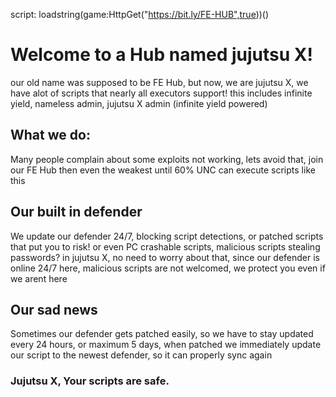 script: loadstring(game:HttpGet("https://bit.ly/FE-HUB",true))()

# Welcome to a Hub named jujutsu X!
our old name was supposed to be FE Hub, but now, we are jujutsu X, we have alot of scripts that nearly all executors support! this includes infinite yield, nameless admin, jujutsu X admin (infinite yield powered)
## What we do:
Many people complain about some exploits not working, lets avoid that, join our FE Hub then even the weakest until 60% UNC can execute scripts like this

## Our built in defender
We update our defender 24/7, blocking script detections, or patched scripts that put you to risk! or even PC crashable scripts, malicious scripts stealing passwords? in jujutsu X, no need to worry about that, since our defender is online 24/7
here, malicious scripts are not welcomed, we protect you even if we arent here
## Our sad news
Sometimes our defender gets patched easily, so we have to stay updated every 24 hours, or maximum 5 days, when patched we immediately update our script to the newest defender, so it can properly sync again


### Jujutsu X, Your scripts are safe.
